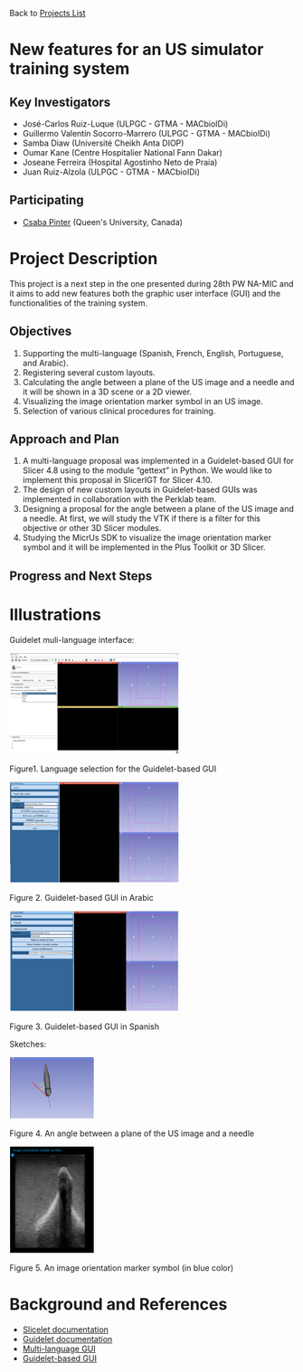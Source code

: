 Back to [Projects List](../../README.md#ProjectsList)

# New features for an US simulator training system

## Key Investigators

- José-Carlos Ruiz-Luque (ULPGC - GTMA - MACbioIDi)
- Guillermo Valentín Socorro-Marrero (ULPGC - GTMA - MACbioIDi)
- Samba Diaw (Université Cheikh Anta DIOP)
- Oumar Kane (Centre Hospitalier National Fann Dakar)
- Joseane Ferreira (Hospital Agostinho Neto de Praia)
- Juan Ruiz-Alzola (ULPGC - GTMA - MACbioIDi)

## Participating

- [Csaba Pinter](http://perk.cs.queensu.ca/users/pinter) (Queen's University, Canada)

# Project Description

This project is a next step in the one presented during 28th PW NA-MIC and it aims to add new features both the graphic user interface (GUI) and the functionalities of the training system.

## Objectives

1. Supporting the multi-language (Spanish, French, English, Portuguese, and Arabic). 
2. Registering several custom layouts. 
3. Calculating the angle between a plane of the US image and a needle and it will be shown in a 3D scene or a 2D viewer.
4. Visualizing the image orientation marker symbol in an US image.
5. Selection of various clinical procedures for training. 


## Approach and Plan

1. A multi-language proposal was implemented in a Guidelet-based GUI for Slicer 4.8 using to the module “gettext” in Python. We would like to implement this proposal in SlicerIGT for Slicer 4.10.
2. The design of new custom layouts in Guidelet-based GUIs was implemented in collaboration with the Perklab team.
3. Designing a proposal for the angle between a plane of the US image and a needle. At first, we will study the VTK if there is a filter for this objective or other 3D Slicer modules.
4. Studying the MicrUs SDK to visualize the image orientation marker symbol and it will be implemented in the Plus Toolkit or 3D Slicer. 

## Progress and Next Steps


# Illustrations

Guidelet muli-language interface:

<img src="Figure1.png" width="300" height="180" >

Figure1. Language selection for the Guidelet-based GUI 

<img src="Figure2.png" width="300" height="180" >

Figure 2. Guidelet-based GUI in Arabic 

<img src="Figure3.png" width="300" height="180" >

Figure 3. Guidelet-based GUI in Spanish

Sketches:

<img src="Figure4.png" width="150" height="110" >

Figure 4.  An angle between a plane of the US image and a needle

<img src="Figure5.png" width="150" height="190" >

Figure 5. An image orientation marker symbol (in blue color)


# Background and References

-	[Slicelet documentation](https://www.slicer.org/wiki/Documentation/Nightly/Developers/Slicelets)
-	[Guidelet documentation](http://www.slicerigt.org/wp/developer-tutorial/)
-	[Multi-language GUI](https://github.com/mt4sd/UltrasoundTrainingSystem/tree/i18n_l10n)
-	[Guidelet-based GUI](https://github.com/mt4sd/UltrasoundTrainingSystem/tree/master)
